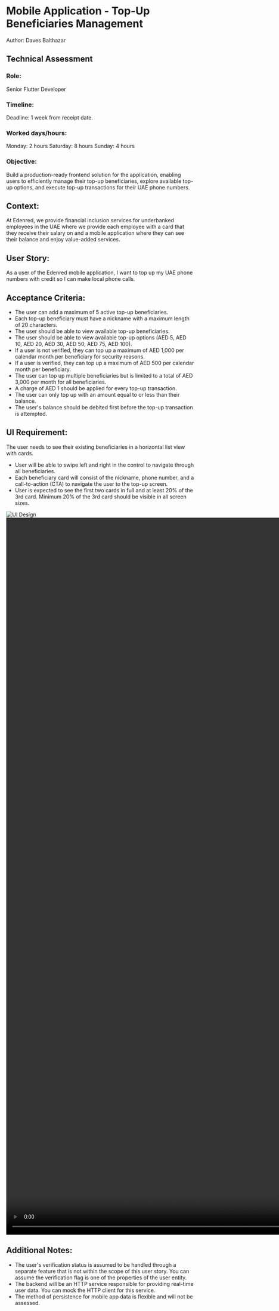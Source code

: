 # Mobile Application - Top-Up Beneficiaries Management

Author: Daves Balthazar

## Technical Assessment

### Role:
Senior Flutter Developer

### Timeline:
Deadline: 1 week from receipt date.

### Worked days/hours:
Monday: 2 hours
Saturday: 8 hours
Sunday: 4 hours

### Objective:
Build a production-ready frontend solution for the application, enabling users to efficiently manage their top-up beneficiaries, explore available top-up options, and execute top-up transactions for their UAE phone numbers.

## Context:
At Edenred, we provide financial inclusion services for underbanked employees in the UAE where we provide each employee with a card that they receive their salary on and a mobile application where they can see their balance and enjoy value-added services.

## User Story:
As a user of the Edenred mobile application, I want to top up my UAE phone numbers with credit so I can make local phone calls.

## Acceptance Criteria:
- The user can add a maximum of 5 active top-up beneficiaries.
- Each top-up beneficiary must have a nickname with a maximum length of 20 characters.
- The user should be able to view available top-up beneficiaries.
- The user should be able to view available top-up options (AED 5, AED 10, AED 20, AED 30, AED 50, AED 75, AED 100).
- If a user is not verified, they can top up a maximum of AED 1,000 per calendar month per beneficiary for security reasons.
- If a user is verified, they can top up a maximum of AED 500 per calendar month per beneficiary.
- The user can top up multiple beneficiaries but is limited to a total of AED 3,000 per month for all beneficiaries.
- A charge of AED 1 should be applied for every top-up transaction.
- The user can only top up with an amount equal to or less than their balance.
- The user's balance should be debited first before the top-up transaction is attempted.

## UI Requirement:
The user needs to see their existing beneficiaries in a horizontal list view with cards.
- User will be able to swipe left and right in the control to navigate through all beneficiaries.
- Each beneficiary card will consist of the nickname, phone number, and a call-to-action (CTA) to navigate the user to the top-up screen.
- User is expected to see the first two cards in full and at least 20% of the 3rd card. Minimum 20% of the 3rd card should be visible in all screen sizes.

![UI Design](assets/design/ui_design.png)
<video src="assets/design/video.mp4" width="1080" height="1920" controls></video>

## Additional Notes:
- The user's verification status is assumed to be handled through a separate feature that is not within the scope of this user story. You can assume the verification flag is one of the properties of the user entity.
- The backend will be an HTTP service responsible for providing real-time user data. You can mock the HTTP client for this service.
- The method of persistence for mobile app data is flexible and will not be assessed.
